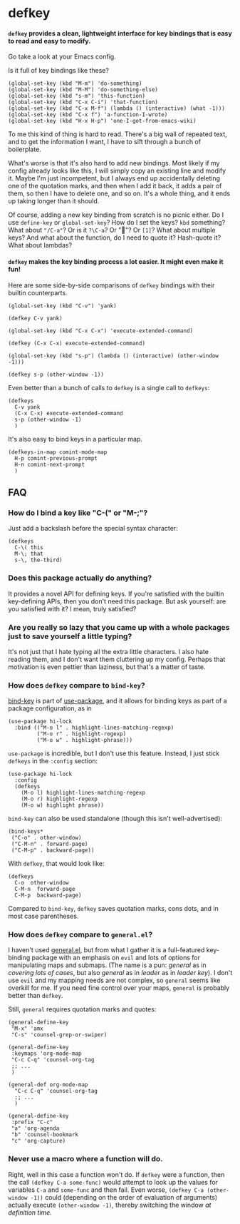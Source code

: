 # defkey

#### `defkey` provides a clean, lightweight interface for key bindings that is easy to read and easy to modify.

Go take a look at your Emacs config.

Is it full of key bindings like these?
```
(global-set-key (kbd "M-m") 'do-something)
(global-set-key (kbd "M-M") 'do-something-else)
(global-set-key (kbd "s-m") 'this-function)
(global-set-key (kbd "C-x C-i") 'that-function)
(global-set-key (kbd "C-x M-f") (lambda () (interactive) (what -1)))
(global-set-key (kbd "C-x f") 'a-function-I-wrote)
(global-set-key (kbd "H-x H-p") 'one-I-got-from-emacs-wiki)
```
To me this kind of thing is hard to read. There's a big wall of
repeated text, and to get the information I want, I have to sift
through a bunch of boilerplate.

What's worse is that it's also hard to add new bindings. Most likely
if my config already looks like this, I will simply copy an existing
line and modify it. Maybe I'm just incompetent, but I always end up
accidentally deleting one of the quotation marks, and then when I add
it back, it adds a pair of them, so then I have to delete one, and so
on. It's a whole thing, and it ends up taking longer than it should.

Of course, adding a new key binding from scratch is no picnic either.
Do I use `define-key` or `global-set-key`? How do I set the keys?
`kbd` something? What about `"/C-a"`? Or is it `?\C-a`? Or ""? Or
`[1]`? What about multiple keys? And what about the function, do I
need to quote it? Hash-quote it? What about lambdas?

#### `defkey` makes the key binding process a lot easier. It might even make it fun!

Here are some side-by-side comparisons of `defkey` bindings with their
builtin counterparts.
```
(global-set-key (kbd "C-v") 'yank)

(defkey C-v yank)
```
```
(global-set-key (kbd "C-x C-x") 'execute-extended-command)

(defkey (C-x C-x) execute-extended-command)
```
```
(global-set-key (kbd "s-p") (lambda () (interactive) (other-window -1)))

(defkey s-p (other-window -1))
```
Even better than a bunch of calls to `defkey` is a single call to `defkeys`:
```
(defkeys
  C-v yank
  (C-x C-x) execute-extended-command
  s-p (other-window -1)
  )
```
It's also easy to bind keys in a particular map.
```
(defkeys-in-map comint-mode-map
  H-p comint-previous-prompt
  H-n comint-next-prompt
  )
```
## FAQ

### How do I bind a key like "C-(" or "M-;"?

Just add a backslash before the special syntax character:
```
(defkeys
  C-\( this
  M-\; that
  s-\, the-third)
```
### Does this package actually do anything?

It provides a novel API for defining keys. If you're satisfied with
the builtin key-defining APIs, then you don't need this package. But
ask yourself: are you satisfied with it? I mean, truly satisfied?

### Are you really so lazy that you came up with a whole packages just to save yourself a little typing?

It's not just that I hate typing all the extra little characters. I
also hate reading them, and I don't want them cluttering up my config.
Perhaps that motivation is even pettier than laziness, but that's a
matter of taste.

### How does `defkey` compare to `bind-key`?

[bind-key](http://melpa.org/#/bind-key) is part of
[use-package](https://github.com/jwiegley/use-package), and it allows
for binding keys as part of a package configuration, as in
```
(use-package hi-lock
  :bind (("M-o l" . highlight-lines-matching-regexp)
         ("M-o r" . highlight-regexp)
         ("M-o w" . highlight-phrase)))
```
`use-package` is incredible, but I don't use this feature. Instead, I
just stick `defkeys` in the `:config` section:
```
(use-package hi-lock
  :config
  (defkeys
    (M-o l) highlight-lines-matching-regexp
    (M-o r) highlight-regexp
    (M-o w) highlight phrase))
```
`bind-key` can also be used standalone (though this isn't
well-advertised):
```
(bind-keys*
 ("C-o" . other-window)
 ("C-M-n" . forward-page)
 ("C-M-p" . backward-page))
```
With `defkey`, that would look like:
```
(defkeys
  C-o  other-window
  C-M-n  forward-page
  C-M-p  backward-page)
```
Compared to `bind-key`, `defkey` saves quotation marks, cons dots, and
in most case parentheses.

### How does `defkey` compare to `general.el`?

I haven't used [general.el](https://github.com/noctuid/general.el),
but from what I gather it is a full-featured key-binding package with
an emphasis on `evil` and lots of options for manipulating maps and
submaps. (The name is a pun: *general* as in *covering lots of cases*,
but also *general* as in *leader* as in *leader key*). I don't use
`evil` and my mapping needs are not complex, so `general` seems like
overkill for me. If you need fine control over your maps, `general` is
probably better than `defkey`.

Still, `general` requires quotation marks and quotes:
```
(general-define-key
 "M-x" 'amx
 "C-s" 'counsel-grep-or-swiper)

(general-define-key
 :keymaps 'org-mode-map
 "C-c C-q" 'counsel-org-tag
 ;; ...
 )

(general-def org-mode-map
  "C-c C-q" 'counsel-org-tag
  ;; ...
  )

(general-define-key
 :prefix "C-c"
 "a" 'org-agenda
 "b" 'counsel-bookmark
 "c" 'org-capture)
```
### Never use a macro where a function will do.

Right, well in this case a function won't do. If `defkey` were a
function, then the call `(defkey C-a some-func)` would attempt to look
up the values for variables `C-a` and `some-func` and then fail. Even
worse, `(defkey C-a (other-window -1))` could (depending on the order
of evaluation of arguments) actually execute `(other-window -1)`,
thereby switching the window *at definition time*.
